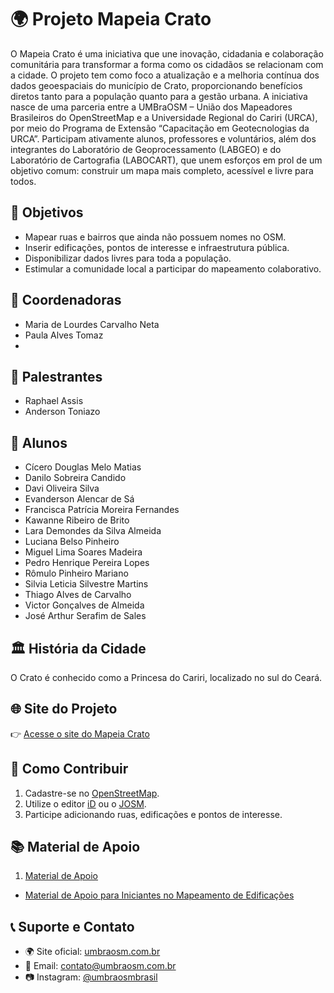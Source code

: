 # 🌍 Projeto Mapeia Crato

O Mapeia Crato é uma iniciativa que une inovação, cidadania e colaboração comunitária para transformar a forma como os cidadãos se relacionam com a cidade.
O projeto tem como foco a atualização e a melhoria contínua dos dados geoespaciais do município de Crato, proporcionando benefícios diretos tanto para a população quanto para a gestão urbana.
A iniciativa nasce de uma parceria entre a UMBraOSM – União dos Mapeadores Brasileiros do OpenStreetMap e a Universidade Regional do Cariri (URCA), por meio do Programa de Extensão “Capacitação em Geotecnologias da URCA”.
Participam ativamente alunos, professores e voluntários, além dos integrantes do Laboratório de Geoprocessamento (LABGEO) e do Laboratório de Cartografia (LABOCART), que unem esforços em prol de um objetivo comum: construir um mapa mais completo, acessível e livre para todos.

## 📌 Objetivos
- Mapear ruas e bairros que ainda não possuem nomes no OSM.
- Inserir edificações, pontos de interesse e infraestrutura pública.
- Disponibilizar dados livres para toda a população.
- Estimular a comunidade local a participar do mapeamento colaborativo.

## 👥 Coordenadoras 
- Maria de Lourdes Carvalho Neta
- Paula Alves Tomaz
- 
## 👥 Palestrantes
- Raphael Assis
- Anderson Toniazo

## 👥 Alunos
- Cícero Douglas Melo Matias
- Danilo Sobreira Candido
- Davi Oliveira Silva
- Evanderson Alencar de Sá
- Francisca Patrícia Moreira Fernandes
- Kawanne Ribeiro de Brito
- Lara Demondes da Silva Almeida
- Luciana Belso Pinheiro
- Miguel Lima Soares Madeira
- Pedro Henrique Pereira Lopes
- Rômulo Pinheiro Mariano
- Silvia Leticia Silvestre Martins
- Thiago Alves de Carvalho
- Victor Gonçalves de Almeida
- José Arthur Serafim de Sales

## 🏛️ História da Cidade
O Crato é conhecido como a Princesa do Cariri, localizado no sul do Ceará.

## 🌐 Site do Projeto
👉 [Acesse o site do Mapeia Crato]([https://umbraosm.com.br/projeto-mapeiacrato](https://umbraosm.com.br/projeto-mapeiacrato))

## 📖 Como Contribuir
1. Cadastre-se no [OpenStreetMap](https://www.openstreetmap.org/).
2. Utilize o editor [iD](https://www.openstreetmap.org/edit) ou o [JOSM](https://josm.openstreetmap.de/).
3. Participe adicionando ruas, edificações e pontos de interesse.

## 📚 Material de Apoio

1. [Material de Apoio](https://projeto.softwarelivre.tec.br/s/NXjkqqxmCjsc9R6)
- [Material de Apoio para Iniciantes no Mapeamento de Edificações]([https://wiki.openstreetmap.org/wiki/Pt:Beginners%27_guide](https://projeto.softwarelivre.tec.br/s/NXjkqqxmCjsc9R6))

## 📞 Suporte e Contato
- 🌍 Site oficial: [umbraosm.com.br](https://www.umbraosm.com.br)
- 📧 Email: contato@umbraosm.com.br
- 📷 Instagram: [@umbraosmbrasil](https://www.instagram.com/umbraosmbrasil)
